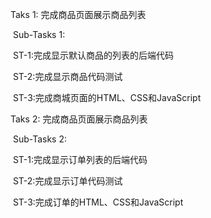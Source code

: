 Taks 1: 完成商品页面展示商品列表

​	Sub-Tasks 1:

​		ST-1:完成显示默认商品的列表的后端代码

​		ST-2:完成显示商品代码测试

​		ST-3:完成商城页面的HTML、CSS和JavaScript	



Taks 2: 完成商品页面展示商品列表

​	Sub-Tasks 2:

​		ST-1:完成显示订单列表的后端代码

​		ST-2:完成显示订单代码测试

​		ST-3:完成订单的HTML、CSS和JavaScript	



